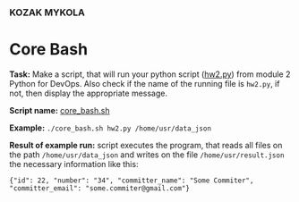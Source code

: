 ### KOZAK MYKOLA
# Core Bash
**Task:** Make a script, that will run your python script ([hw2.py](hw2.py)) from module 2 Python for DevOps. Also check if the name of the running file is `hw2.py`, if not, then display the appropriate message.

**Script name:** [core_bash.sh](core_bash.sh)


**Example:** `./core_bash.sh hw2.py /home/usr/data_json`

**Result of example run:** script executes the program, that reads all files on the path `/home/usr/data_json` and writes on the file `/home/usr/result.json` the necessary information like this:
```
{"id": 22, "number": "34", "committer_name": "Some Commiter", "committer_email": "some.commiter@gmail.com"}
```